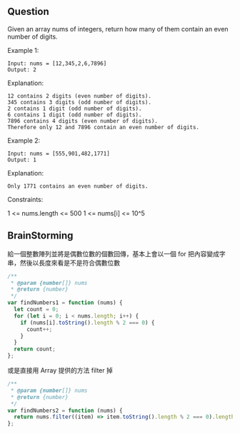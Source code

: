 ## Question

Given an array nums of integers, return how many of them contain an even number of digits.

Example 1:

```
Input: nums = [12,345,2,6,7896]
Output: 2
```

Explanation:

```
12 contains 2 digits (even number of digits).
345 contains 3 digits (odd number of digits).
2 contains 1 digit (odd number of digits).
6 contains 1 digit (odd number of digits).
7896 contains 4 digits (even number of digits).
Therefore only 12 and 7896 contain an even number of digits.
```

Example 2:

```
Input: nums = [555,901,482,1771]
Output: 1
```

Explanation:

```
Only 1771 contains an even number of digits.
```

Constraints:

1 <= nums.length <= 500
1 <= nums[i] <= 10^5

## BrainStorming

給一個整數陣列並將是偶數位數的個數回傳，基本上會以一個 for 把內容變成字串，然後以長度來看是不是符合偶數位數

```javascript
/**
 * @param {number[]} nums
 * @return {number}
 */
var findNumbers1 = function (nums) {
  let count = 0;
  for (let i = 0; i < nums.length; i++) {
    if (nums[i].toString().length % 2 === 0) {
      count++;
    }
  }
  return count;
};
```

或是直接用 Array 提供的方法 filter 掉

```javascript
/**
 * @param {number[]} nums
 * @return {number}
 */
var findNumbers2 = function (nums) {
  return nums.filter((item) => item.toString().length % 2 === 0).length;
};
```
